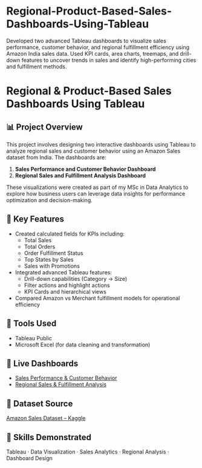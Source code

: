 # Regional-Product-Based-Sales-Dashboards-Using-Tableau
Developed two advanced Tableau dashboards to visualize sales performance, customer behavior, and regional fulfillment efficiency using Amazon India sales data. Used KPI cards, area charts, treemaps, and drill-down features to uncover trends in sales and identify high-performing cities and fulfillment methods.
# Regional & Product-Based Sales Dashboards Using Tableau

## 📊 Project Overview
This project involves designing two interactive dashboards using Tableau to analyze regional sales and customer behavior using an Amazon Sales dataset from India. The dashboards are:
1. **Sales Performance and Customer Behavior Dashboard**
2. **Regional Sales and Fulfillment Analysis Dashboard**

These visualizations were created as part of my MSc in Data Analytics to explore how business users can leverage data insights for performance optimization and decision-making.

## 🧠 Key Features
- Created calculated fields for KPIs including:
  - Total Sales
  - Total Orders
  - Order Fulfillment Status
  - Top States by Sales
  - Sales with Promotions
- Integrated advanced Tableau features:
  - Drill-down capabilities (Category → Size)
  - Filter actions and highlight actions
  - KPI Cards and hierarchical views
- Compared Amazon vs Merchant fulfillment models for operational efficiency

## 📌 Tools Used
- Tableau Public
- Microsoft Excel (for data cleaning and transformation)

## 🔗 Live Dashboards
- [Sales Performance & Customer Behavior](https://public.tableau.com/views/SalesPerformanceandCustomerBehaviorDashboard/SalesPerformanceandCustomerBehavior)
- [Regional Sales & Fulfillment Analysis](https://public.tableau.com/views/RegionalSalesandFulfillmentAnalysisDashboard/RegionalSalesandFulfillmentAnalysis)

## 📁 Dataset Source
[Amazon Sales Dataset – Kaggle](https://www.kaggle.com/datasets/thedevastator/unlock-profits-with-e-commerce-sales-data)

## 🧩 Skills Demonstrated
Tableau · Data Visualization · Sales Analytics · Regional Analysis · Dashboard Design
